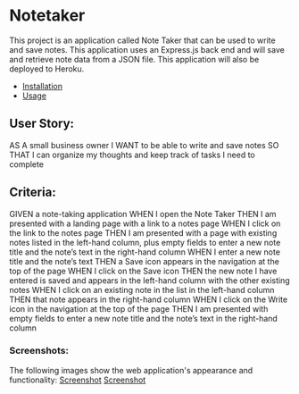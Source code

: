 # Notetaker

This project is an application called Note Taker that can be used to write and save notes. This application uses an Express.js back end and will save and retrieve note data from a JSON file. This application will also be deployed to Heroku.

* [Installation](#installation)
* [Usage](#usage)
  
## User Story:
AS A small business owner
I WANT to be able to write and save notes
SO THAT I can organize my thoughts and keep track of tasks I need to complete

## Criteria:
GIVEN a note-taking application
WHEN I open the Note Taker
THEN I am presented with a landing page with a link to a notes page
WHEN I click on the link to the notes page
THEN I am presented with a page with existing notes listed in the left-hand column, plus empty fields to enter a new note title and the note’s text in the right-hand column
WHEN I enter a new note title and the note’s text
THEN a Save icon appears in the navigation at the top of the page
WHEN I click on the Save icon
THEN the new note I have entered is saved and appears in the left-hand column with the other existing notes
WHEN I click on an existing note in the list in the left-hand column
THEN that note appears in the right-hand column
WHEN I click on the Write icon in the navigation at the top of the page
THEN I am presented with empty fields to enter a new note title and the note’s text in the right-hand column

### Screenshots:
The following images show the web application's appearance and functionality:
[Screenshot](public/assets/Screenshot%202023-03-06%20at%206.11.23%20PM.png)
[Screenshot](public/assets/Screenshot%202023-03-06%20at%206.12.22%20PM.png)
